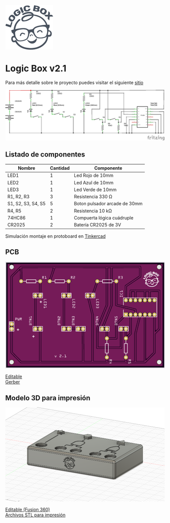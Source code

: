 ![Logic Box](logo.png)

# Logic Box v2.1

Para más detalle sobre le proyecto puedes visitar el siguiente [sitio](https://ezesoler.com/logicbox)

![Esquemático](schematic.png)

## Listado de componentes

| Nombre | Cantidad |  Componente  |
|--|--|--|
| LED1 | 1 | Led Rojo de 10mm |
| LED2 | 1 | Led Azul de 10mm |
| LED3 | 1 | Led Verde de 10mm |
| R1, R2, R3 | 3  | Resistencia 330 Ω |
| S1, S2, S3, S4, S5 | 5  | Boton pulsador arcade de 30mm |
| R4, R5 | 2  | Resistencia 10 kΩ |
| 74HC86 | 1  | Compuerta lógica cuádruple |
| CR2025 | 2  | Batería CR2025 de 3V |

Simulación montaje en protoboard en [Tinkercad](https://www.tinkercad.com/things/bEHhhJZuyzz?sharecode=dyOD2t0xn3G-a6pu4hyFaRKaPOuoOR1O2RBs0LghjeE) 

## PCB

<img src="PCB_capture.png" width="1024">

[Editable](Logic_Box_Schematic.fzz) <br>
[Gerber](gerber/PCB_LB_v2.1.zip)

## Modelo 3D para impresión

<img src="3D_print_capture.png" width="1024">

[Editable \(Fusion 360\)](3D%20Print/Logic%20Box%202.1.f3d) <br>
[Archivos STL para impresión](3D%20Print/stl)